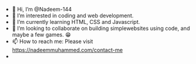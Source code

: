 - 👋 Hi, I’m @Nadeem-144
- 👀 I’m interested in coding and web development.
- 🌱 I’m currently learning HTML, CSS and Javascript.
- 💞️ I’m looking to collaborate on building simplewebsites using code, and maybe a few games. 😁
- 📫 How to reach me: Please visit https://nadeemmuhammed.com/contact-me
- 

<!---
Nadeem-144/Nadeem-144 is a ✨ special ✨ repository because its `README.md` (this file) appears on your GitHub profile.
You can click the Preview link to take a look at your changes.
--->

